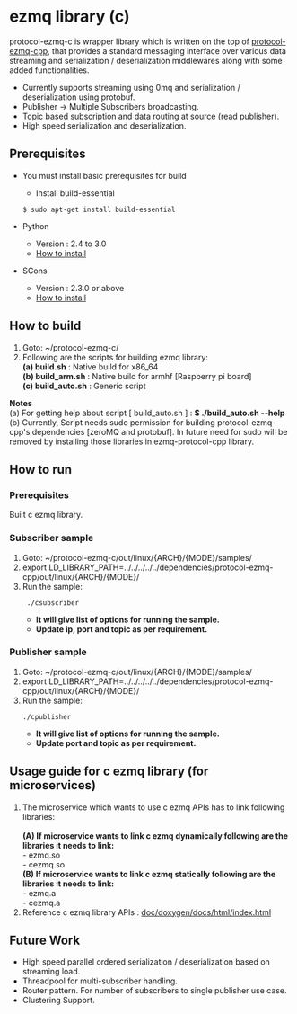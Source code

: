 # ezmq library (c)

protocol-ezmq-c is wrapper library which is written on the top of [protocol-ezmq-cpp](https://github.sec.samsung.net/RS7-EdgeComputing/protocol-ezmq-cpp), that provides a standard messaging interface over various data streaming
and serialization / deserialization middlewares along with some added functionalities.</br>
  - Currently supports streaming using 0mq and serialization / deserialization using protobuf.
  - Publisher -> Multiple Subscribers broadcasting.
  - Topic based subscription and data routing at source (read publisher).
  - High speed serialization and deserialization.


## Prerequisites ##
 - You must install basic prerequisites for build
   - Install build-essential
   ```
   $ sudo apt-get install build-essential
   ```

- Python
  - Version : 2.4 to 3.0
  - [How to install](https://wiki.python.org/moin/BeginnersGuide/Download)

- SCons
  - Version : 2.3.0 or above
  - [How to install](http://scons.org/doc/2.3.0/HTML/scons-user/c95.html)

## How to build ##
1. Goto: ~/protocol-ezmq-c/
2. Following are the scripts for building ezmq library:</br>
   **(a) build.sh**      : Native build for x86_64</br>
   **(b) build_arm.sh**  : Native build for armhf [Raspberry pi board]</br>
   **(c) build_auto.sh** : Generic script</br>

**Notes** </br>
(a) For getting help about script [ build_auto.sh ] : **$ ./build_auto.sh --help** </br>
(b) Currently, Script needs sudo permission for building protocol-ezmq-cpp's dependencies [zeroMQ and protobuf]. In future need for sudo will be removed by installing those libraries in ezmq-protocol-cpp library.

## How to run ##

### Prerequisites ###
 Built c ezmq library.

### Subscriber sample ###
1. Goto: ~/protocol-ezmq-c/out/linux/{ARCH}/{MODE}/samples/
2. export LD_LIBRARY_PATH=../../../../../dependencies/protocol-ezmq-cpp/out/linux/{ARCH}/{MODE}/
3. Run the sample:
    ```
     ./csubscriber
    ```
    - **It will give list of options for running the sample.** </br>
    - **Update ip, port and topic as per requirement.** </br>

### Publisher sample ###
1. Goto: ~/protocol-ezmq-c/out/linux/{ARCH}/{MODE}/samples/
2. export LD_LIBRARY_PATH=../../../../../dependencies/protocol-ezmq-cpp/out/linux/{ARCH}/{MODE}/
3. Run the sample:
   ```
   ./cpublisher
   ```
   - **It will give list of options for running the sample.** </br>
   - **Update port and topic as per requirement.** </br>

## Usage guide for c ezmq library (for microservices)

1. The microservice which wants to use c ezmq APIs has to link following libraries:</br></br>
   **(A) If microservice wants to link c ezmq dynamically following are the libraries it needs to link:**</br>
        - ezmq.so</br>
        - cezmq.so </br>
   **(B) If microservice wants to link c ezmq statically following are the libraries it needs to link:**</br>
        - ezmq.a</br>
        - cezmq.a </br>
2. Reference c ezmq library APIs : [doc/doxygen/docs/html/index.html](doc/doxygen/docs/html/index.html)

## Future Work ##
  - High speed parallel ordered serialization / deserialization based on streaming load.
  - Threadpool for multi-subscriber handling.
  - Router pattern. For number of subscribers to single publisher use case.
  - Clustering Support.
</br></br>
